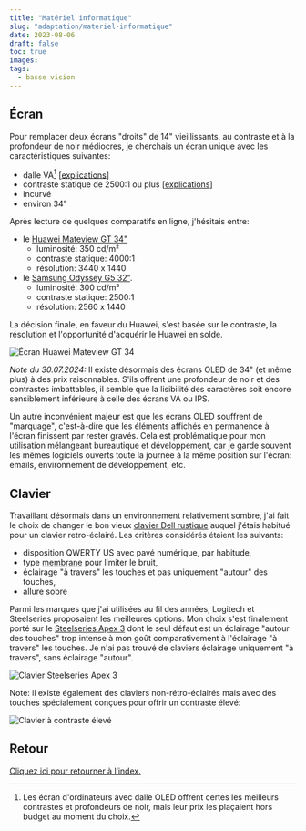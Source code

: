 ```yaml
---
title: "Matériel informatique"
slug: "adaptation/materiel-informatique"
date: 2023-08-06
draft: false
toc: true
images:
tags:
  - basse vision
---
```


## Écran
Pour remplacer deux écrans "droits" de 14" vieillissants, au contraste et à la profondeur de noir médiocres, je cherchais un écran unique avec les caractéristiques suivantes:
* dalle VA[^1] [[explications](https://www.materiel.net/guide-achat/g10-les-ecrans-pc/5297/)]
* contraste statique de 2500:1 ou plus [[explications](https://leclaireur.fnac.com/article/2146-technologie-hdr-on-vous-explique-tout/)]
* incurvé
* environ 34"

Après lecture de quelques comparatifs en ligne, j'hésitais entre:
* le [Huawei Mateview GT 34"](https://consumer.huawei.com/fr/monitors/mateview-gt/specs/)
  * luminosité: 350 cd/m²
  * contraste statique: 4000:1
  * résolution: 3440 x 1440
* le [Samsung Odyssey G5 32"](https://www.samsung.com/fr/monitors/gaming/odyssey-g5-g55a-32-inch-165hz-1ms-ls32ag550epxen/#specs).
  * luminosité: 300 cd/m²
  * contraste statique: 2500:1
  * résolution: 2560 x 1440

La décision finale, en faveur du Huawei, s'est basée sur le contraste, la résolution et l'opportunité d'acquérir le Huawei en solde.

![Écran Huawei Mateview GT 34](/vision/huawei.png)

_Note du 30.07.2024:_ Il existe désormais des écrans OLED de 34" (et même plus) à des prix raisonnables. S'ils offrent une profondeur de noir et des contrastes imbattables, il semble que la lisibilité des caractères soit encore sensiblement inférieure à celle des écrans VA ou IPS. 

Un autre inconvénient majeur est que les écrans OLED souffrent de "marquage", c'est-à-dire que les éléments affichés en permanence à l'écran finissent par rester gravés. Cela est problématique pour mon utilisation mélangeant bureautique et développement, car je garde souvent les mêmes logiciels ouverts toute la journée à la même position sur l'écran: emails, environnement de développement, etc.

## Clavier
Travaillant désormais dans un environnement relativement sombre, j'ai fait le choix de changer le bon vieux [clavier Dell rustique](https://www.amazon.fr/dp/B01E7V73IE) auquel j'étais habitué pour un clavier retro-éclairé. Les critères considérés étaient les suivants:
* disposition QWERTY US avec pavé numérique, par habitude,
* type [membrane](https://www.darty.com/darty-et-vous/high-tech/informatique/pc-mac/clavier-membrane-et-mecanique-quelles-differences) pour limiter le bruit,
* éclairage "à travers" les touches et pas uniquement "autour" des touches,
* allure sobre

Parmi les marques que j'ai utilisées au fil des années, Logitech et Steelseries proposaient les meilleures options. Mon choix s'est finalement porté sur le [Steelseries Apex 3](https://steelseries.com/gaming-keyboards/apex-3) dont le seul défaut est un éclairage "autour des touches" trop intense à mon goût comparativement à l'éclairage "à travers" les touches. Je n'ai pas trouvé de claviers éclairage uniquement "à travers", sans éclairage "autour".

![Clavier Steelseries Apex 3](/vision/keyboard.png)

Note: il existe également des claviers non-rétro-éclairés mais avec des touches spécialement conçues pour offrir un contraste élevé:

![Clavier à contraste élevé](/vision/keyboard-high-contrast.png)

## Retour
[Cliquez ici pour retourner à l’index.](..)

[^1]: Les écran d'ordinateurs avec dalle OLED offrent certes les meilleurs contrastes et profondeurs de noir, mais leur prix les plaçaient hors budget au moment du choix.